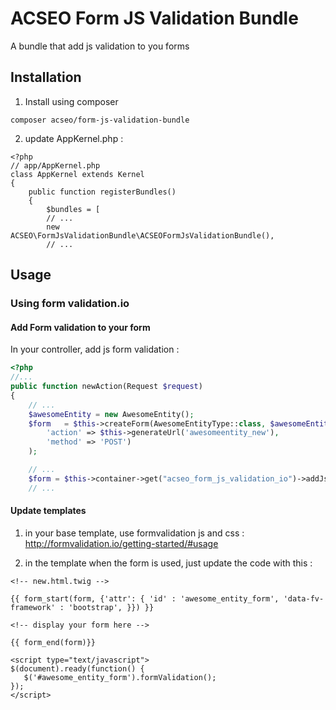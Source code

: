 # ACSEO Form JS Validation Bundle

A bundle that add js validation to you forms

## Installation

1) Install using composer

```
composer acseo/form-js-validation-bundle
```

2) update AppKernel.php :

```
<?php
// app/AppKernel.php
class AppKernel extends Kernel
{
	public function registerBundles()
    {
        $bundles = [
        // ...
        new ACSEO\FormJsValidationBundle\ACSEOFormJsValidationBundle(),
        // ...
```

## Usage

### Using form validation.io

#### Add Form validation to your form

In your controller, add js form validation :

```php
<?php
//...
public function newAction(Request $request)
{
    // ...
    $awesomeEntity = new AwesomeEntity();
    $form   = $this->createForm(AwesomeEntityType::class, $awesomeEntity,array(
        'action' => $this->generateUrl('awesomeentity_new'),
        'method' => 'POST')
    );

    // ...
    $form = $this->container->get("acseo_form_js_validation_io")->addJsValidation($form);
    // ...
```

#### Update templates

1) in your base template, use formvalidation js and css : http://formvalidation.io/getting-started/#usage

2) in the template when the form is used, just update the code with this :

```twig
<!-- new.html.twig -->

{{ form_start(form, {'attr': { 'id' : 'awesome_entity_form', 'data-fv-framework' : 'bootstrap', }}) }}

<!-- display your form here -->

{{ form_end(form)}}

<script type="text/javascript">
$(document).ready(function() {
   $('#awesome_entity_form').formValidation();
});
</script>
